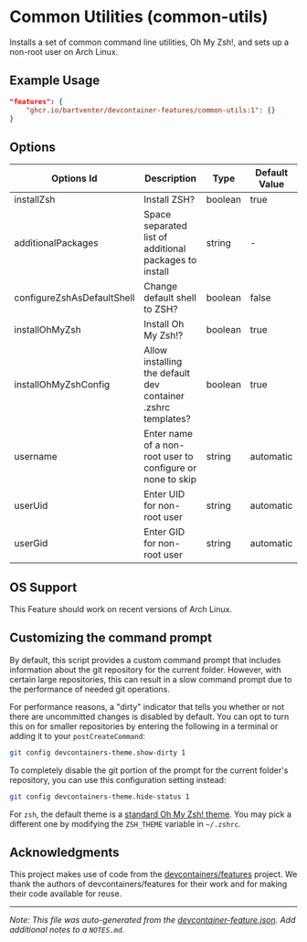
# Common Utilities (common-utils)

Installs a set of common command line utilities, Oh My Zsh!, and sets up a non-root user on Arch Linux.

## Example Usage

```json
"features": {
    "ghcr.io/bartventer/devcontainer-features/common-utils:1": {}
}
```

## Options

| Options Id | Description | Type | Default Value |
|-----|-----|-----|-----|
| installZsh | Install ZSH? | boolean | true |
| additionalPackages | Space separated list of additional packages to install | string | - |
| configureZshAsDefaultShell | Change default shell to ZSH? | boolean | false |
| installOhMyZsh | Install Oh My Zsh!? | boolean | true |
| installOhMyZshConfig | Allow installing the default dev container .zshrc templates? | boolean | true |
| username | Enter name of a non-root user to configure or none to skip | string | automatic |
| userUid | Enter UID for non-root user | string | automatic |
| userGid | Enter GID for non-root user | string | automatic |

## OS Support

This Feature should work on recent versions of Arch Linux.

## Customizing the command prompt

By default, this script provides a custom command prompt that includes information about the git repository for the current folder. However, with certain large repositories, this can result in a slow command prompt due to the performance of needed git operations.

For performance reasons, a "dirty" indicator that tells you whether or not there are uncommitted changes is disabled by default. You can opt to turn this on for smaller repositories by entering the following in a terminal or adding it to your `postCreateCommand`:

```bash
git config devcontainers-theme.show-dirty 1
```

To completely disable the git portion of the prompt for the current folder's repository, you can use this configuration setting instead:

```bash
git config devcontainers-theme.hide-status 1
```

For `zsh`, the default theme is a [standard Oh My Zsh! theme](https://ohmyz.sh/). You may pick a different one by modifying the `ZSH_THEME` variable in `~/.zshrc`.

## Acknowledgments

This project makes use of code from the [devcontainers/features](https://github.com/devcontainers/features/tree/main/src/common-utils) project. We thank the authors of devcontainers/features for their work and for making their code available for reuse.


---

_Note: This file was auto-generated from the [devcontainer-feature.json](https://github.com/bartventer/devcontainer-features/blob/main/src//common-utils/devcontainer-feature.json).  Add additional notes to a `NOTES.md`._
